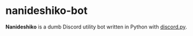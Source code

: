 # nanideshiko-bot

**Nanideshiko** is a dumb Discord utility bot written in Python with [discord.py](https://github.com/Rapptz/discord.py).
